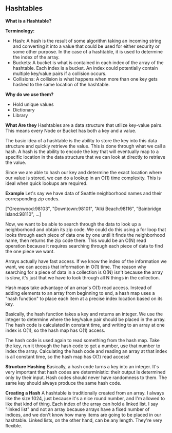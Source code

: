 ## Hashtables

**What is a Hashtable?**

**Terminology:**
- Hash: A hash is the result of some algorithm taking an incoming string and converting it into a value that could be used for either security or some other purpose. In the case of a hashtable, it is used to determine the index of the array.
- Buckets: A bucket is what is contained in each index of the array of the hashtable. Each index is a bucket. An index could potentially contain multiple key/value pairs if a collision occurs.
- Collisions: A collision is what happens when more than one key gets hashed to the same location of the hashtable.

**Why do we use them?**
- Hold unique values
- Dictionary
- Library

**What Are they**
Hashtables are a data structure that utilize key-value pairs. This means every Node or Bucket has both a key and a value.

The basic idea of a hashtable is the ability to store the key into this data structure and quickly retrieve the value. This is done through what we call a hash. A hash is the ability to encode the key that will eventually map to a specific location in the data structure that we can look at directly to retrieve the value.

Since we are able to hash our key and determine the exact location where our value is stored, we can do a lookup in an O(1) time complexity. This is ideal when quick lookups are required.

**Example**
Let's say we have data of Seattle neighborhood names and their corresponding zip codes.

["Greenwood:98103", "Downtown:98101", "Alki Beach:98116", "Bainbridge Island:98110", ...]

Now, we want to be able to search through the data to look up a neighborhood and obtain its zip code. We could do this using a for loop that looks through each piece of data one by one until it finds the neighborhood name, then returns the zip code there. This would be an O(N) read operation because it requires searching through each piece of data to find the one piece we want.

Arrays actually have fast access. If we know the index of the information we want, we can access that information in O(1) time. The reason why searching for a piece of data in a collection is O(N) isn't because the array is slow, it's just that we have to look through all N things in the collection.

Hash maps take advantage of an array's O(1) read access. Instead of adding elements to an array from beginning to end, a hash map uses a "hash function" to place each item at a precise index location based on its key.

Basically, the hash function takes a key and returns an integer. We use the integer to determine where the key/value pair should be placed in the array. The hash code is calculated in constant time, and writing to an array at one index is O(1), so the hash map has O(1) access.

The hash code is used again to read something from the hash map. Take the key, run it through the hash code to get a number, use that number to index the array. Calculating the hash code and reading an array at that index is all constant time, so the hash map has O(1) read access!

**Structure**
**Hashing**
Basically, a hash code turns a key into an integer. It's very important that hash codes are deterministic: their output is determined only by their input. Hash codes should never have randomness to them. The same key should always produce the same hash code.

**Creating a Hash**
A hashtable is traditionally created from an array. I always like the size 1024, just because it's a nice round number, and I'm allowed to like that kind of thing. Each index of the array can hold a linked list. I say "linked list" and not an array because arrays have a fixed number of indices, and we don't know how many items are going to be placed in our hashtable. Linked lists, on the other hand, can be any length. They're very flexible.
